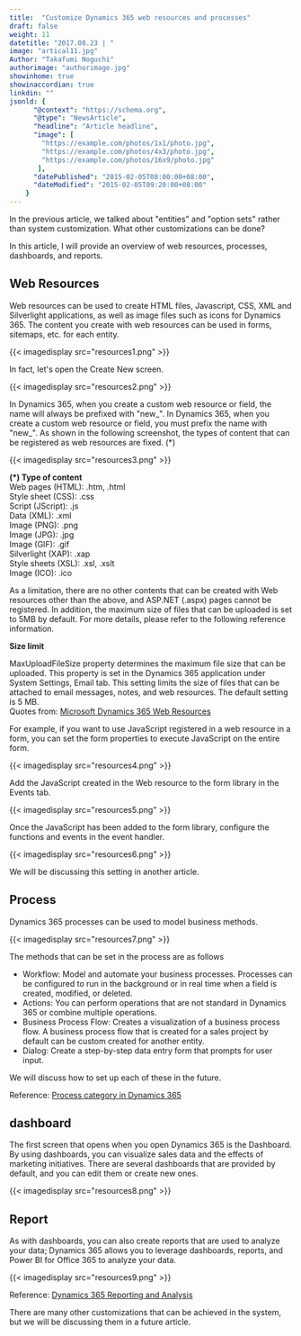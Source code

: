 ```yaml
---
title:  "Customize Dynamics 365 web resources and processes"
draft: false
weight: 11
datetitle: "2017.08.23 | "
image: "artical11.jpg"
Author: "Takafumi Noguchi"
authorimage: "authorimage.jpg"
showinhome: true
showinaccordian: true
linkdin: ""
jsonld: {
      "@context": "https://schema.org",
      "@type": "NewsArticle",
      "headline": "Article headline",
      "image": [
        "https://example.com/photos/1x1/photo.jpg",
        "https://example.com/photos/4x3/photo.jpg",
        "https://example.com/photos/16x9/photo.jpg"
       ],
      "datePublished": "2015-02-05T08:00:00+08:00",
      "dateModified": "2015-02-05T09:20:00+08:00"
    }
---
```

<!-- Intro  -->
In the previous article, we talked about "entities" and "option sets" rather than system customization. What other customizations can be done?

In this article, I will provide an overview of web resources, processes, dashboards, and reports.


## Web Resources
Web resources can be used to create HTML files, Javascript, CSS, XML and Silverlight applications, as well as image files such as icons for Dynamics 365. The content you create with web resources can be used in forms, sitemaps, etc. for each entity.
<!-- Image= resources1.png -->
{{< imagedisplay src="resources1.png" >}}

In fact, let's open the Create New screen.
<!-- Image= resources2.png -->
{{< imagedisplay src="resources2.png" >}}

In Dynamics 365, when you create a custom web resource or field, the name will always be prefixed with "new_". In Dynamics 365, when you create a custom web resource or field, you must prefix the name with "new_". As shown in the following screenshot, the types of content that can be registered as web resources are fixed. (*)
<!-- Image= resources3.png -->
{{< imagedisplay src="resources3.png" >}}

**(*) Type of content**    
 Web pages (HTML):         .htm, .html    
 Style sheet (CSS): .css   
 Script (JScript): .js   
 Data (XML): .xml      
 Image (PNG): .png   
 Image (JPG): .jpg   
 Image (GIF): .gif   
 Silverlight (XAP): .xap   
 Style sheets (XSL): .xsl, .xslt   
 Image (ICO): .ico    

As a limitation, there are no other contents that can be created with Web resources other than the above, and ASP.NET (.aspx) pages cannot be registered. In addition, the maximum size of files that can be uploaded is set to 5MB by default. For more details, please refer to the following reference information.

<!-- Quate Box -->
**Size limit**     

MaxUploadFileSize property determines the maximum file size that can be uploaded. This property is set in the Dynamics 365 application under System Settings, Email tab. This setting limits the size of files that can be attached to email messages, notes, and web resources. The default setting is 5 MB.      
Quotes from: [Microsoft Dynamics 365 Web Resources](https://msdn.microsoft.com/ja-jp/library/gg309473.aspx)

For example, if you want to use JavaScript registered in a web resource in a form, you can set the form properties to execute JavaScript on the entire form.
<!-- Image= resources4.png -->
{{< imagedisplay src="resources4.png" >}}

Add the JavaScript created in the Web resource to the form library in the Events tab.
<!-- Image= resources5.png -->
{{< imagedisplay src="resources5.png" >}}

Once the JavaScript has been added to the form library, configure the functions and events in the event handler.
<!-- Image= resources6.png -->
{{< imagedisplay src="resources6.png" >}}

We will be discussing this setting in another article.

## Process
Dynamics 365 processes can be used to model business methods.
<!-- Image= resources7.png -->
{{< imagedisplay src="resources7.png" >}}

The methods that can be set in the process are as follows

* Workflow: Model and automate your business processes. Processes can be configured to run in the background or in real time when a field is created, modified, or deleted.
* Actions: You can perform operations that are not standard in Dynamics 365 or combine multiple operations.
* Business Process Flow: Creates a visualization of a business process flow. A business process flow that is created for a sales project by default can be custom created for another entity.
* Dialog: Create a step-by-step data entry form that prompts for user input.

We will discuss how to set up each of these in the future.

Reference: [Process category in Dynamics 365](https://msdn.microsoft.com/ja-jp/library/gg309471.aspx)

## dashboard
The first screen that opens when you open Dynamics 365 is the Dashboard. By using dashboards, you can visualize sales data and the effects of marketing initiatives. There are several dashboards that are provided by default, and you can edit them or create new ones.
<!-- Image= resources8.png -->
{{< imagedisplay src="resources8.png" >}}

## Report
As with dashboards, you can also create reports that are used to analyze your data; Dynamics 365 allows you to leverage dashboards, reports, and Power BI for Office 365 to analyze your data.
<!-- Image= resources9.png -->
{{< imagedisplay src="resources9.png" >}}

Reference: [Dynamics 365 Reporting and Analysis](https://technet.microsoft.com/ja-jp/library/dn531183.aspx)


There are many other customizations that can be achieved in the system, but we will be discussing them in a future article.